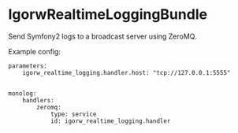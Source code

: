 # IgorwRealtimeLoggingBundle

Send Symfony2 logs to a broadcast server using ZeroMQ.

Example config:

    parameters:
        igorw_realtime_logging.handler.host: "tcp://127.0.0.1:5555"


    monolog:
        handlers:
            zeromq:
                type: service
                id: igorw_realtime_logging.handler
